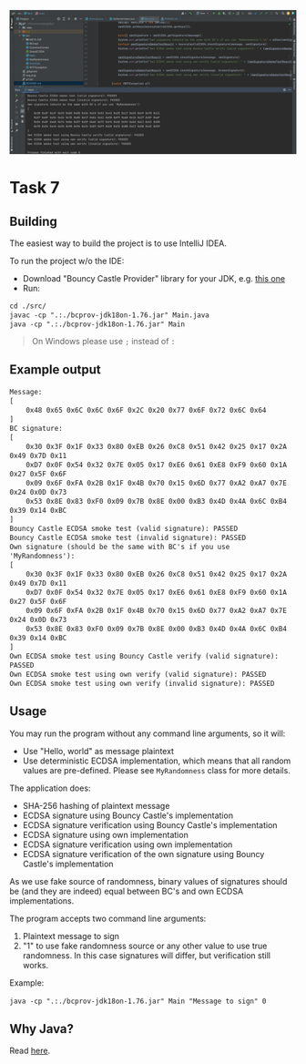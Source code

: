 ![img.png](img.png)

# Task 7
## Building

The easiest way to build the project is to use IntelliJ IDEA.

To run the project w/o the IDE:

* Download "Bouncy Castle Provider" library for your JDK, e.g. [this one](https://mvnrepository.com/artifact/org.bouncycastle/bcprov-jdk18on/1.76)
* Run:

```
cd ./src/
javac -cp ".:./bcprov-jdk18on-1.76.jar" Main.java
java -cp ".:./bcprov-jdk18on-1.76.jar" Main
```

> On Windows please use `;` instead of `:`

## Example output

```
Message:
[ 
	0x48 0x65 0x6C 0x6C 0x6F 0x2C 0x20 0x77 0x6F 0x72 0x6C 0x64 
]
BC signature:
[ 
	0x30 0x3F 0x1F 0x33 0x80 0xEB 0x26 0xC8 0x51 0x42 0x25 0x17 0x2A 0x49 0x7D 0x11 
	0xD7 0x0F 0x54 0x32 0x7E 0x05 0x17 0xE6 0x61 0xE8 0xF9 0x60 0x1A 0x27 0x5F 0x6F 
	0x09 0x6F 0xFA 0x2B 0x1F 0x4B 0x70 0x15 0x6D 0x77 0xA2 0xA7 0x7E 0x24 0x0D 0x73 
	0x53 0x8E 0x83 0xF0 0x09 0x7B 0x8E 0x00 0xB3 0x4D 0x4A 0x6C 0xB4 0x39 0x14 0xBC 
]
Bouncy Castle ECDSA smoke test (valid signature): PASSED
Bouncy Castle ECDSA smoke test (invalid signature): PASSED
Own signature (should be the same with BC's if you use 'MyRandomness'):
[ 
	0x30 0x3F 0x1F 0x33 0x80 0xEB 0x26 0xC8 0x51 0x42 0x25 0x17 0x2A 0x49 0x7D 0x11 
	0xD7 0x0F 0x54 0x32 0x7E 0x05 0x17 0xE6 0x61 0xE8 0xF9 0x60 0x1A 0x27 0x5F 0x6F 
	0x09 0x6F 0xFA 0x2B 0x1F 0x4B 0x70 0x15 0x6D 0x77 0xA2 0xA7 0x7E 0x24 0x0D 0x73 
	0x53 0x8E 0x83 0xF0 0x09 0x7B 0x8E 0x00 0xB3 0x4D 0x4A 0x6C 0xB4 0x39 0x14 0xBC 
]
Own ECDSA smoke test using Bouncy Castle verify (valid signature): PASSED
Own ECDSA smoke test using own verify (valid signature): PASSED
Own ECDSA smoke test using own verify (invalid signature): PASSED
```

## Usage

You may run the program without any command line arguments, so it will:
* Use "Hello, world" as message plaintext
* Use deterministic ECDSA implementation, which means that all random values are pre-defined. Please see `MyRandomness` class for more details.

The application does:
* SHA-256 hashing of plaintext message
* ECDSA signature using Bouncy Castle's implementation
* ECDSA signature verification using Bouncy Castle's implementation
* ECDSA signature using own implementation
* ECDSA signature verification using own implementation
* ECDSA signature verification of the own signature using Bouncy Castle's implementation

As we use fake source of randomness, binary values of signatures should be (and they are indeed) equal between BC's and own ECDSA implementations.

The program accepts two command line arguments:

1. Plaintext message to sign
2. "1" to use fake randomness source or any other value to use true randomness. In this case signatures will differ, but verification still works.

Example:

``
java -cp ".:./bcprov-jdk18on-1.76.jar" Main "Message to sign" 0
``

## Why Java?

Read [here](https://github.com/SerhiiKarazinUni/dlab-crypto/blob/main/p6/README.md#why-java).